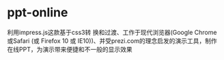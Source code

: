 ppt-online
==========

利用impress.js这款基于css3转 换和过渡、工作于现代浏览器(Google Chrome或Safari (或 Firefox 10 或 IE10))、并受prezi.com的理念启发的演示工具，制作在线PPT，为演示带来便捷和不一般的显示效果